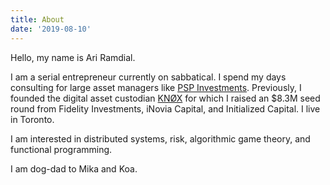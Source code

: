 ```yaml
---
title: About
date: '2019-08-10'
---
```

Hello, my name is Ari Ramdial.

I am a serial entrepreneur currently on sabbatical. I spend my days consulting for large asset managers like [PSP Investments](https://www.investpsp.com/en/). Previously, I founded the digital asset custodian [KNØX](https://kn0x.io/) for which I raised an $8.3M seed round from Fidelity Investments, iNovia Capital, and Initialized Capital. I live in Toronto.

I am interested in distributed systems, risk, algorithmic game theory, and functional programming.

I am dog-dad to Mika and Koa.
